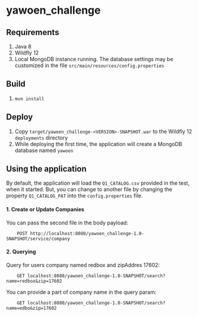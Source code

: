 # yawoen_challenge

Requirements
------------
1. Java 8
2. Wildfly 12
3. Local MongoDB instance running. The database settings may be customized in the file `src/main/resources/config.properties`

Build
-----
1. `mvn install`

Deploy
------
1. Copy `target/yawoen_challenge-<VERSION>-SNAPSHOT.war` to the Wildfly 12 `deployments` directory
2. While deploying the first time, the application will create a MongoDB database named `yawoen`
 
Using the application
---------------------

By default, the application will load the `Q1_CATALOG.csv` provided in the test, when it started. But, you can change to another file by changing the property `Q1_CATALOG_PAT` into the `config.properties` file.

#### 1. Create or Update Companies ####

You can pass the second file in the body payload:

        POST http://localhost:8080/yawoen_challenge-1.0-SNAPSHOT/service/company
        
#### 2. Querying ####

Query for users company named redbox and zipAddres 17602:

        GET localhost:8080/yawoen_challenge-1.0-SNAPSHOT/search?name=redbox&zip=17602 

You can provide a part of company name in the query param:
  
        GET localhost:8080/yawoen_challenge-1.0-SNAPSHOT/search?name=edbo&zip=17602
